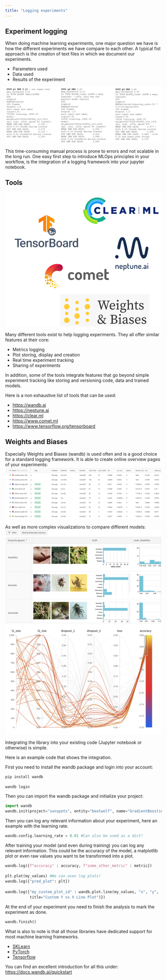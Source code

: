 ```yaml
---
title: "Logging experiments"
---
```


## Experiment logging

When doing machine learning experiments, one major question we have is how the different experiments we have compare to each other.
A typical fist approach is the creation of text files in which we document our experiments.
 - Parameters used
 - Data used
 - Results of the experiment

![img_7.png](img_7.png)

This time-consuming manual process is prone to errors and not scalable in the long run.
One easy first step to introduce MLOps principles in your workflow, is the integration of a logging framework into your jupyter notebook.

## Tools
![img_8.png](img_8.png)

Many different tools exist to help logging experiments.
They all offer similar features at their core:
 - Metrics logging
 - Plot storing, display and creation
 - Real time experiment tracking
 - Sharing of experiments

In addition, some of the tools integrate features that go beyond simple experiment tracking like storing and versioning code, data and trained models.

Here is a non exhaustive list of tools that can be used:
- https://wandb.ai
- https://neptune.ai
- https://clear.ml 
- https://www.comet.ml 
- https://www.tensorflow.org/tensorboard 

## Weights and Biases
Especially Weights and Biases (wandb) is used often and is a good choice for a standard logging framework.
It is able to create online overview pages of your experiments:
![img_9.png](img_9.png)

As well as more complex visualizations to compare different models:
![img_10.png](img_10.png)
![img_11.png](img_11.png)

Integrating the library into your existing code (Jupyter notebook or otherwise) is simple.

Here is an example code that shows the integration.

First you need to install the wandb package and login into your account:

```
pip install wandb

wandb login
```
Then you can import the wandb package and initialize your project:
``` python
import wandb
wandb.init(project="sunspots", entity="beatwolf", name="GradientBoostingRegressor")
```

Then you can log any relevant information about your experiment, here an example with the learning rate.
``` python
wandb.config.learning_rate = 0.01 #Can also be used as a dict!
```
After training your model (and even during training) you can log any relevant information.
This could be the accuracy of the model, a matplotlib plot or even raw values you want to be transformed into a plot.

``` python
wandb.log({f"accuracy" : accuracy, f"some_other_metric" : metric})

plt.plot(my_values) #We can even log plots!
wandb.log({"pred_plot": plt})

wandb.log({"my_custom_plot_id" : wandb.plot.line(my_values, "x", "y",
           title="Custom Y vs X Line Plot")})
```

At the end of your experiment you need to finish the analysis to mark the experiment as done.

``` python
wandb.finish()
```

What is also to note is that all those libraries have dedicated support for most machine learning frameworks.
- [SKLearn](https://docs.wandb.ai/guides/integrations/scikit)
- [PyTorch](https://docs.wandb.ai/guides/integrations/pytorch)
- [Tensorflow](https://docs.wandb.ai/guides/integrations/tensorflow)

You can find an excellent introduction for all this under: https://docs.wandb.ai/quickstart